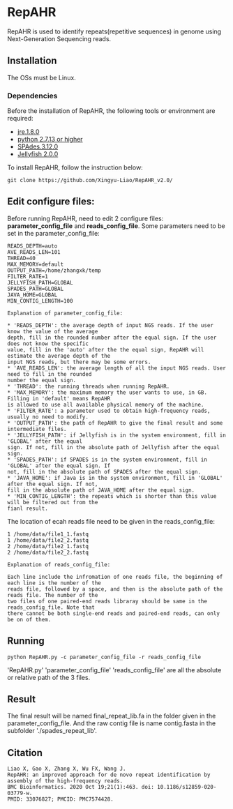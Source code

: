 # RepAHR
RepAHR is used to identify repeats(repetitive sequences) in genome using Next-Generation Sequencing reads.
## Installation
The OSs must be Linux.
### Dependencies
Before the installation of RepAHR, the following tools or environment are required:
* [jre.1.8.0](http://www.oracle.com/technetwork/java/javase/downloads/index.html)
* [python 2.7.13  or higher](https://www.python.org/downloads/release/python-2713/)
* [SPAdes.3.12.0](http://cab.spbu.ru/software/spades/)
* [Jellyfish 2.0.0](https://github.com/gmarcais/Jellyfish/tree/master/include/jellyfish)

To install RepAHR, follow the instruction below:
```
git clone https://github.com/Xingyu-Liao/RepAHR_v2.0/
```
## Edit configure files:
Before running RepAHR, need to edit 2 configure files: **parameter_config_file** and **reads_config_file**.
Some parameters need to be set in the parameter_config_file:
    
    READS_DEPTH=auto
    AVE_READS_LEN=101
    THREAD=40
    MAX_MEMORY=default
    OUTPUT_PATH=/home/zhangxk/temp
    FILTER_RATE=1
    JELLYFISH_PATH=GLOBAL
    SPADES_PATH=GLOBAL
    JAVA_HOME=GLOBAL
    MIN_CONTIG_LENGTH=100

    Explanation of parameter_config_file:

    * 'READS_DEPTH': the average depth of input NGS reads. If the user know the value of the average
    depth, fill in the rounded number after the equal sign. If the user does not know the specific
    value, fill in the 'auto' after the the equal sign, RepAHR will estimate the average depth of the
    input NGS reads, but there may be some errors.
    * 'AVE_READS_LEN': the average length of all the input NGS reads. User need to fill in the rounded
    number the equal sign.
    * 'THREAD': the running threads when running RepAHR.
    * 'MAX_MEMORY': the maximum memory the user wants to use, in GB. Filling in 'default' means RepAHR
    is allowed to use all available physical memory of the machine.
    * 'FILTER_RATE': a parameter used to obtain high-frequency reads, usually no need to modify.
    * 'OUTPUT_PATH': the path of RepAHR to give the final result and some intermediate files.
    * 'JELLYFISH_PATH': if Jellyfish is in the system environment, fill in 'GLOBAL' after the equal
    sign. If not, fill in the absolute path of Jellyfish after the equal sign.
    * 'SPADES_PATH': if SPADES is in the system environment, fill in 'GLOBAL' after the equal sign. If
    not, fill in the absolute path of SPADES after the equal sign.
    * 'JAVA_HOME': if Java is in the system environment, fill in 'GLOBAL' after the equal sign. If not,
    fill in the absolute path of JAVA_HOME after the equal sign.
    * 'MIN_CONTIG_LENGTH': the repeats which is shorter than this value will be filtered out from the
    fianl result.

The location of ecah reads file need to be given in the reads_config_file:

    1 /home/data/file1_1.fastq
    1 /home/data/file2_2.fastq
    2 /home/data/file2_1.fastq
    2 /home/data/file2_2.fastq

    Explanation of reads_config_file:

    Each line include the infromation of one reads file, the beginning of each line is the number of the
    reads file, followed by a space, and then is the absolute path of the reads file. The number of the
    two files of one paired-end reads libraray should be same in the reads_config_file. Note that 
    there cannot be both single-end reads and paired-end reads, can only be on of them.

## Running
```
python RepAHR.py -c parameter_config_file -r reads_config_file
```
'RepAHR.py' 'parameter_config_file' 'reads_config_file' are all the absolute or relative path of the 3 files.
## Result
The final result will be named final_repeat_lib.fa in the folder given in the parameter_config_file. And the raw contig file is name contig.fasta in the subfolder './spades_repeat_lib'.

## Citation
```
Liao X, Gao X, Zhang X, Wu FX, Wang J. 
RepAHR: an improved approach for de novo repeat identification by assembly of the high-frequency reads. 
BMC Bioinformatics. 2020 Oct 19;21(1):463. doi: 10.1186/s12859-020-03779-w. 
PMID: 33076827; PMCID: PMC7574428.


